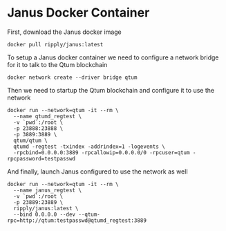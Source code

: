 # Janus Docker Container

First, download the Janus docker image

```
docker pull ripply/janus:latest
```

To setup a Janus docker container we need to configure a network bridge for it to talk to the Qtum blockchain

```
docker network create --driver bridge qtum
```

Then we need to startup the Qtum blockchain and configure it to use the network

```
docker run --network=qtum -it --rm \
  --name qtumd_regtest \
  -v `pwd`:/root \
  -p 23888:23888 \
  -p 3889:3889 \
  qtum/qtum \
  qtumd -regtest -txindex -addrindex=1 -logevents \
  -rpcbind=0.0.0.0:3889 -rpcallowip=0.0.0.0/0 -rpcuser=qtum -rpcpassword=testpasswd
```

And finally, launch Janus configured to use the network as well

```
docker run --network=qtum -it --rm \
  --name janus_regtest \
  -v `pwd`:/root \
  -p 23889:23889 \
  ripply/janus:latest \
  --bind 0.0.0.0 --dev --qtum-rpc=http://qtum:testpasswd@qtumd_regtest:3889
```



